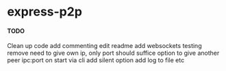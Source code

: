 # express-p2p

#### TODO
Clean up code
add commenting
edit readme
add websockets
testing
remove need to give own ip, only port should suffice
option to give another peer ipc:port on start via cli
add silent option
add log to file
etc
